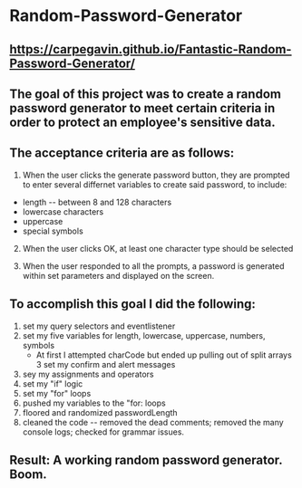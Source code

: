 # Random-Password-Generator
## https://carpegavin.github.io/Fantastic-Random-Password-Generator/

## The goal of this project was to create a random password generator to meet certain criteria in order to protect an employee's sensitive data.

## The acceptance criteria are as follows:
1. When the user clicks the generate password button, they are prompted to enter several differnet variables to create said password, to include:
  * length -- between 8 and 128 characters
  * lowercase characters
  * uppercase
  * special symbols
  
2. When the user clicks OK, at least one character type should be selected

3. When the user responded to all the prompts, a password is generated within set parameters and displayed on the screen.

## To accomplish this goal I did the following:
 1. set my query selectors and eventlistener
 2. set my five variables for length, lowercase, uppercase, numbers, symbols
    * At first I attempted charCode but ended up pulling out of split arrays
 3 set my confirm and alert messages
 4. sey my assignments and operators
 5. set my "if" logic
 6. set my "for" loops
 7. pushed my variables to the "for: loops
 8. floored and randomized passwordLength
 9. cleaned the code -- removed the dead comments; removed the many console logs; checked for grammar issues.
 
## Result: A working random password generator. Boom.
